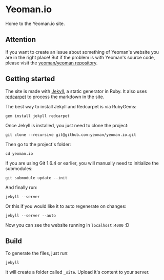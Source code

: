 # Yeoman.io

Home to the Yeoman.io site.

## Attention

If you want to create an issue about something of Yeoman's website you are in the right place! But if the problem is with Yeoman's source code, please visit the [yeoman/yeoman repository](https://github.com/yeoman/yeoman).

## Getting started

The site is made with [Jekyll](https://github.com/mojombo/jekyll/), a static generator in Ruby. It also uses [redcarpet](https://github.com/vmg/redcarpet) to process the markdown in the site.

The best way to install Jekyll and Redcarpet is via RubyGems:

```
gem install jekyll redcarpet
```

Once Jekyll is installed, you just need to clone the project:

```
git clone --recursive git@github.com:yeoman/yeoman.io.git
```

Then go to the project's folder:

```
cd yeoman.io
```

If you are using Git 1.6.4 or earlier, you will manually need to initialize the submodules:

```
git submodule update --init
```

And finally run:

```
jekyll --server
```

Or this if you would like it to auto regenerate on changes:

```
jekyll --server --auto
```

Now you can see the website running in `localhost:4000` :D

## Build

To generate the files, just run:

```
jekyll
```

It will create a folder called `_site`. Upload it's content to your server.
